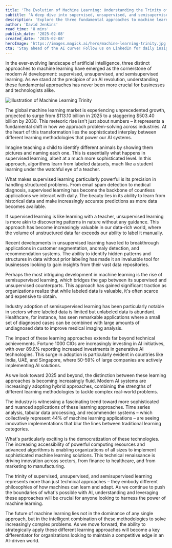 ```yaml
---
title: 'The Evolution of Machine Learning: Understanding the Trinity of Learning Approaches'
subtitle: 'A deep dive into supervised, unsupervised, and semisupervised learning methods'
description: 'Explore the three fundamental approaches to machine learning - supervised, unsupervised, and semisupervised learning - and their transformative impact on modern AI development. With the global machine learning market projected to reach $503.40 billion by 2030, understanding these methodologies is crucial for businesses and technologists navigating the AI revolution.'
author: 'David Jenkins'
read_time: '8 mins'
publish_date: '2025-02-08'
created_date: '2025-02-08'
heroImage: 'https://images.magick.ai/hero/machine-learning-trinity.jpg'
cta: 'Stay ahead of the AI curve! Follow us on LinkedIn for daily insights into machine learning trends, expert analysis, and innovative applications that are shaping the future of technology.'
---
```


In the ever-evolving landscape of artificial intelligence, three distinct approaches to machine learning have emerged as the cornerstone of modern AI development: supervised, unsupervised, and semisupervised learning. As we stand at the precipice of an AI revolution, understanding these fundamental approaches has never been more crucial for businesses and technologists alike.

![Illustration of Machine Learning Trinity](https://i.magick.ai/PIXE/1739030374400_magick_img.webp)

The global machine learning market is experiencing unprecedented growth, projected to surge from $113.10 billion in 2025 to a staggering $503.40 billion by 2030. This meteoric rise isn't just about numbers – it represents a fundamental shift in how we approach problem-solving across industries. At the heart of this transformation lies the sophisticated interplay between different learning methodologies that power our AI systems.

Imagine teaching a child to identify different animals by showing them pictures and naming each one. This is essentially what happens in supervised learning, albeit at a much more sophisticated level. In this approach, algorithms learn from labeled datasets, much like a student learning under the watchful eye of a teacher.

What makes supervised learning particularly powerful is its precision in handling structured problems. From email spam detection to medical diagnosis, supervised learning has become the backbone of countless applications we interact with daily. The beauty lies in its ability to learn from historical data and make increasingly accurate predictions as more data becomes available.

If supervised learning is like learning with a teacher, unsupervised learning is more akin to discovering patterns in nature without any guidance. This approach has become increasingly valuable in our data-rich world, where the volume of unstructured data far exceeds our ability to label it manually.

Recent developments in unsupervised learning have led to breakthrough applications in customer segmentation, anomaly detection, and recommendation systems. The ability to identify hidden patterns and structures in data without prior labeling has made it an invaluable tool for businesses looking to gain insights from their vast data repositories.

Perhaps the most intriguing development in machine learning is the rise of semisupervised learning, which bridges the gap between its supervised and unsupervised counterparts. This approach has gained significant traction as organizations realize that while labeled data is valuable, it's often scarce and expensive to obtain.

Industry adoption of semisupervised learning has been particularly notable in sectors where labeled data is limited but unlabeled data is abundant. Healthcare, for instance, has seen remarkable applications where a small set of diagnosed cases can be combined with large amounts of undiagnosed data to improve medical imaging analysis.

The impact of these learning approaches extends far beyond technical achievements. Fortune 1000 CIOs are increasingly investing in AI initiatives, with over 89.6% reporting increased investments in generative AI technologies. This surge in adoption is particularly evident in countries like India, UAE, and Singapore, where 50-59% of large companies are actively implementing AI solutions.

As we look toward 2025 and beyond, the distinction between these learning approaches is becoming increasingly fluid. Modern AI systems are increasingly adopting hybrid approaches, combining the strengths of different learning methodologies to tackle complex real-world problems.

The industry is witnessing a fascinating trend toward more sophisticated and nuanced applications of these learning approaches. Time series analysis, tabular data processing, and recommender systems – which collectively represent 44% of machine learning applications – are seeing innovative implementations that blur the lines between traditional learning categories.

What's particularly exciting is the democratization of these technologies. The increasing accessibility of powerful computing resources and advanced algorithms is enabling organizations of all sizes to implement sophisticated machine learning solutions. This technical renaissance is driving innovation across sectors, from finance to healthcare, and from marketing to manufacturing.

The trinity of supervised, unsupervised, and semisupervised learning represents more than just technical approaches – they embody different philosophies of how machines can learn and adapt. As we continue to push the boundaries of what's possible with AI, understanding and leveraging these approaches will be crucial for anyone looking to harness the power of machine learning.

The future of machine learning lies not in the dominance of any single approach, but in the intelligent combination of these methodologies to solve increasingly complex problems. As we move forward, the ability to strategically apply these different learning approaches will become a key differentiator for organizations looking to maintain a competitive edge in an AI-driven world.